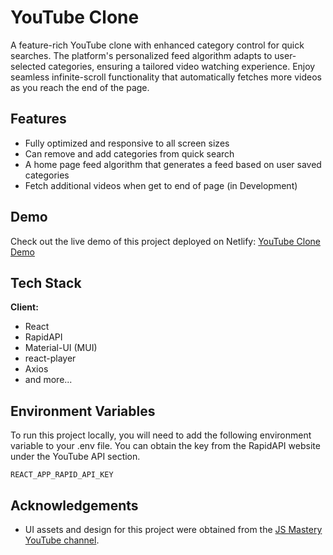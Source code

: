 # YouTube Clone

A feature-rich YouTube clone with enhanced category control for quick searches. The platform's personalized feed algorithm adapts to user-selected categories, ensuring a tailored video watching experience. Enjoy seamless infinite-scroll functionality that automatically fetches more videos as you reach the end of the page.

## Features

- Fully optimized and responsive to all screen sizes
- Can remove and add categories from quick search
- A home page feed algorithm that generates a feed based on user saved categories
- Fetch additional videos when get to end of page (in Development)

## Demo

Check out the live demo of this project deployed on Netlify: [YouTube Clone Demo](https://master--chimerical-banoffee-b31920.netlify.app/)

## Tech Stack

**Client:**

- React
- RapidAPI
- Material-UI (MUI)
- react-player
- Axios
- and more...

## Environment Variables

To run this project locally, you will need to add the following environment variable to your .env file. You can obtain the key from the RapidAPI website under the YouTube API section.

`REACT_APP_RAPID_API_KEY`

## Acknowledgements

- UI assets and design for this project were obtained from the [JS Mastery YouTube channel](https://www.youtube.com/channel/UCmXmlB4-HJytD7wek0Uo97A).
